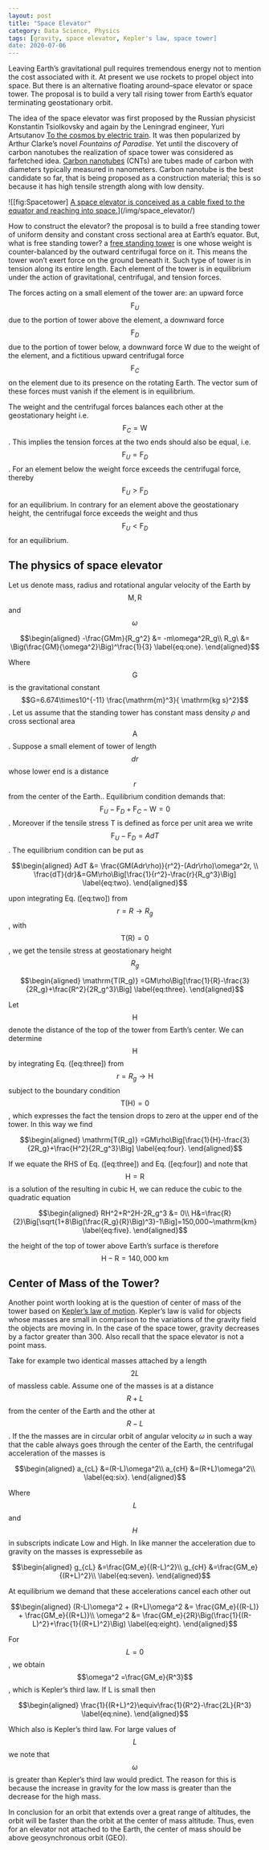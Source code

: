 ```yaml
---
layout: post
title: "Space Elevator"
category: Data Science, Physics
tags: [gravity, space elevator, Kepler's law, space tower]
date: 2020-07-06
---
```


Leaving Earth’s gravitational pull requires tremendous energy not to
mention the cost associated with it. At present we use rockets to propel
object into space. But there is an alternative floating around–space
elevator or space tower. The proposal is to build a very tall rising
tower from Earth’s equator terminating geostationary orbit.

The idea of the space elevator was first proposed by the Russian
physicist Konstantin Tsiolkovsky and again by the Leningrad engineer,
Yuri Artsutanov [To the cosmos by electric
train](https://web.archive.org/web/20060506100948/http://liftport.com/files/Artsutanov_Pravda_SE.pdf).
It was then popularized by Arthur Clarke’s novel *Fountains of
Paradise*. Yet until the discovery of carbon nanotubes the realization
of space tower was considered as farfetched idea. [Carbon
nanotubes](https://en.wikipedia.org/wiki/Carbon_nanotube) (CNTs) are
tubes made of carbon with diameters typically measured in nanometers.
Carbon nanotube is the best candidate so far, that is being proposed as
a construction material; this is so because it has high tensile strength
along with low density.

![[fig:Spacetower] [A space elevator is conceived as a cable fixed to
the equator and reaching into
space.](https://en.wikipedia.org/wiki/Space_elevator.)](/img/space_elevator/)

How to construct the elevator? the proposal is to build a free standing
tower of uniform density and constant cross sectional area at Earth’s
equator. But, what is free standing tower? a [free standing
tower](https://pdfs.semanticscholar.org/d402/ba5f97884b7398ae2a1ff79136f9c1a03993.pdf)
is one whose weight is counter-balanced by the outward centrifugal force
on it. This means the tower won’t exert force on the ground beneath it.
Such type of tower is in tension along its entire length. Each element
of the tower is in equilibrium under the action of gravitational,
centrifugal, and tension forces.

The forces acting on a small element of the tower are: an upward force
$$\mathrm{F}_U$$ due to the portion of tower above the element, a downward
force $$\mathrm{F}_D$$ due to the portion of tower below, a downward force
$\mathrm{W}$ due to the weight of the element, and a fictitious upward
centrifugal force $$\mathrm{F}_C$$ on the element due to its presence on
the rotating Earth. The vector sum of these forces must vanish if the
element is in equilibrium.

The weight and the centrifugal forces balances each other at the
geostationary height i.e. $$\mathrm{F}_C = \mathrm{W}$$ . This implies the
tension forces at the two ends should also be equal, i.e.
$$\mathrm{F}_U = \mathrm{F}_D$$. For an element below the weight force
exceeds the centrifugal force, thereby $$\mathrm{F}_U > \mathrm{F}_D$$ for
an equilibrium. In contrary for an element above the geostationary
height, the centrifugal force exceeds the weight and thus
$$\mathrm{F}_U < \mathrm{F}_D$$ for an equilibrium.

The physics of space elevator
-----------------------------------------

Let us denote mass, radius and rotational angular velocity of the Earth
by $$\mathrm{M}, \mathrm{R}$$ and $$\omega$$

$$\begin{aligned}
 -\frac{GMm}{R_g^2} &= -m\omega^2R_g\\
 R_g\ &= \Big(\frac{GM}{\omega^2}\Big)^\frac{1}{3}
\label{eq:one}.
\end{aligned}$$

Where $$\mathrm{G}$$ is the gravitational constant
$$G=6.674\times10^{-11} \frac{\mathrm{m}^3}{ \mathrm{kg s}^2}$$. Let us
assume that the standing tower has constant mass density $\rho$ and
cross sectional area $$\mathrm{A}$$. Suppose a small element of tower of
length $$dr$$ whose lower end is a distance $$r$$ from the center of the
Earth.. Equilibrium condition demands that:
$$\mathrm{F}_U - \mathrm{F}_D +\mathrm{F}_C - \mathrm{W} =0$$. Moreover if
the tensile stress $\mathrm{T}$ is defined as force per unit area we
write $$\mathrm{F}_U - \mathrm{F}_D = AdT$$. The equilibrium condition can
be put as

$$\begin{aligned}
 AdT &= \frac{GM(Adr\rho)}{r^2}-(Adr\rho)\omega^2r, \\
 \frac{dT}{dr}&=GM\rho\Big[\frac{1}{r^2}-\frac{r}{R_g^3}\Big] 
\label{eq:two}.
\end{aligned}$$

upon integrating Eq. ([eq:two]) from $$r=R\rightarrow R_g$$, with
$$\mathrm{T(R)}=0$$, we get the tensile stress at geostationary height
$$R_g$$

$$\begin{aligned}
 \mathrm{T(R_g)} =GM\rho\Big[\frac{1}{R}-\frac{3}{2R_g}+\frac{R^2}{2R_g^3}\Big] 
\label{eq:three}.
\end{aligned}$$

Let $$\mathrm{H}$$ denote the distance of the top of the tower from
Earth’s center. We can determine $$\mathrm{H}$$ by integrating
Eq. ([eq:three]) from $$r=R_g\rightarrow \mathrm{H}$$ subject to the
boundary condition $$\mathrm{T(H)}=0$$, which expresses the fact the
tension drops to zero at the upper end of the tower. In this way we find

$$\begin{aligned}
\mathrm{T(R_g)} =GM\rho\Big[\frac{1}{H}-\frac{3}{2R_g}+\frac{H^2}{2R_g^3}\Big] 
\label{eq:four}.
\end{aligned}$$

If we equate the RHS of Eq. ([eq:three]) and Eq. ([eq:four]) and note
that $$\mathrm{H}=\mathrm{R}$$ is a solution of the resulting in cubic
$\mathrm{H}$, we can reduce the cubic to the quadratic equation

$$\begin{aligned}
 RH^2+R^2H-2R_g^3 &= 0\\
 H&=\frac{R}{2}\Big[\sqrt{1+8\Big(\frac{R_g}{R}\Big)^3}-1\Big]=150,000~\mathrm{km}
 \label{eq:five}.
\end{aligned}$$

the height of the top of tower above Earth’s surface is therefore
$$\mathrm{H}-\mathrm{R}=140,000~\mathrm{km}$$

Center of Mass of the Tower?
----------------------------------------

Another point worth looking at is the question of center of mass of the
tower based on [Kepler’s law of
motion](https://gassend.net/spaceelevator/center-of-mass/index.html).
Kepler’s law is valid for objects whose masses are small in comparison
to the variations of the gravity field the objects are moving in. In the
case of the space tower, gravity decreases by a factor greater than 300.
Also recall that the space elevator is not a point mass.

Take for example two identical masses attached by a length $$2L$$ of
massless cable. Assume one of the masses is at a distance $$R+L$$ from the
center of the Earth and the other at $$R-L$$. If the the masses are in
circular orbit of angular velocity $\omega$ in such a way that the cable
always goes through the center of the Earth, the centrifugal
acceleration of the masses is

$$\begin{aligned}
  a_{cL} &=(R-L)\omega^2\\
 a_{cH} &=(R+L)\omega^2\\
\label{eq:six}.
\end{aligned}$$

Where $$L$$ and $$H$$ in subscripts indicate Low and High. In like manner the
acceleration due to gravity on the masses is expressebile as

$$\begin{aligned}
  g_{cL} &=\frac{GM_e}{(R-L)^2}\\
 g_{cH} &=\frac{GM_e}{(R+L)^2}\\
\label{eq:seven}.
\end{aligned}$$

At equilibrium we demand that these accelerations cancel each other out

$$\begin{aligned}
 (R-L)\omega^2 + (R+L)\omega^2 &= \frac{GM_e}{(R-L)} + \frac{GM_e}{(R+L)}\\
 \omega^2 &= \frac{GM_e}{2R}\Big(\frac{1}{(R-L)^2}+\frac{1}{(R+L)^2}\Big)
 \label{eq:eight}.
\end{aligned}$$

For $$L=0$$, we obtain $$\omega^2 =\frac{GM_e}{R^3}$$, which is Kepler’s
third law. If L is small then

$$\begin{aligned}
  \frac{1}{(R+L)^2}\equiv\frac{1}{R^2}-\frac{2L}{R^3}
\label{eq:nine}.
\end{aligned}$$

Which also is Kepler’s third law. For large values of $$L$$ we note that
$$\omega$$ is greater than Kepler’s third law would predict. The reason
for this is because the increase in gravity for the low mass is greater
than the decrease for the high mass.

In conclusion for an orbit that extends over a great range of altitudes,
the orbit will be faster than the orbit at the center of mass altitude.
Thus, even for an elevator not attached to the Earth, the center of mass
should be above geosynchronous orbit (GEO).

<script src="https://cdnjs.cloudflare.com/ajax/libs/mathjax/2.7.0/MathJax.js?config=TeX-AMS-MML_HTMLorMML" type="text/javascript"></script>

